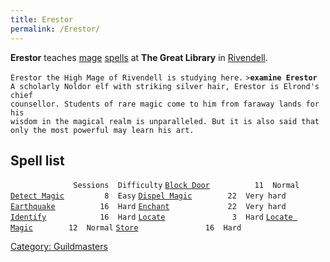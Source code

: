 ```yaml
---
title: Erestor
permalink: /Erestor/
---
```


**Erestor** teaches [mage](mage "wikilink") [spells](spell "wikilink")
at **The Great Library** in [Rivendell](Rivendell "wikilink").

`Erestor the High Mage of Rivendell is studying here.`
`>`**`examine Erestor`**
`A scholarly Noldor elf with striking silver hair, Erestor is Elrond's chief`
`counsellor. Students of rare magic come to him from faraway lands for his`
`wisdom in the magical realm is unparalleled. But it is also said that`
`only the most powerful may learn his art.`

## Spell list

`              Sessions  Difficulty`
[`Block Door`](Block_Door "wikilink")`          11  Normal`
[`Detect Magic`](Detect_Magic "wikilink")`         8  Easy`
[`Dispel Magic`](Dispel_Magic "wikilink")`        22  Very hard`
[`Earthquake`](Earthquake "wikilink")`          16  Hard`
[`Enchant`](Enchant "wikilink")`             22  Very hard`
[`Identify`](Identify "wikilink")`            16  Hard`
[`Locate`](Locate "wikilink")`               3  Hard`
[`Locate Magic`](Locate_Magic "wikilink")`        12  Normal`
[`Store`](Store "wikilink")`               16  Hard`

[Category: Guildmasters](Category:_Guildmasters "wikilink")
